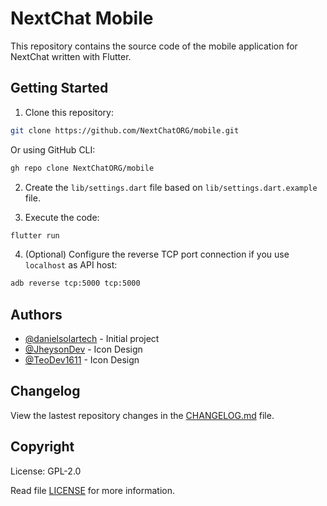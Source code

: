 # NextChat Mobile
This repository contains the source code of the mobile application for NextChat written with Flutter.

## Getting Started
1. Clone this repository:
```sh
git clone https://github.com/NextChatORG/mobile.git
```
Or using GitHub CLI:
```sh
gh repo clone NextChatORG/mobile
```

2. Create the `lib/settings.dart` file based on `lib/settings.dart.example` file.

3. Execute the code:
```sh
flutter run
```

4. (Optional) Configure the reverse TCP port connection if you use `localhost` as API host:
```sh
adb reverse tcp:5000 tcp:5000
```

## Authors
-   [@danielsolartech](https://github.com/danielsolartech) - Initial project
-   [@JheysonDev](https://github.com/JheysonDev) - Icon Design
-   [@TeoDev1611](https://github.com/TeoDev1611) - Icon Design

## Changelog
View the lastest repository changes in the [CHANGELOG.md](./CHANGELOG.md) file.

## Copyright
License: GPL-2.0

Read file [LICENSE](./LICENSE) for more information.
